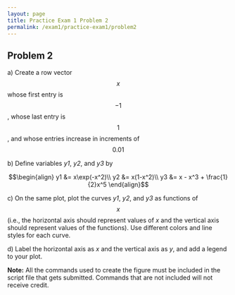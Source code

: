 ```yaml
---
layout: page
title: Practice Exam 1 Problem 2
permalink: /exam1/practice-exam1/problem2
---
```


## Problem 2

a) Create a row vector $$x$$ whose first entry is $$-1$$, whose last entry is $$1$$, and whose entries increase in increments of $$0.01$$

b) Define variables *y1*, *y2*, and *y3* by

$$\begin{align}
y1 &= x\exp(-x^2)\\
y2 &= x(1-x^2)\\
y3 &= x - x^3 + \frac{1}{2}x^5
\end{align}$$

c) On the same plot, plot the curves *y1*, *y2*, and *y3* as functions of $$x$$ (i.e., the horizontal axis should represent values of *x* and the vertical axis should represent values of the functions).  Use different colors and line styles for each curve.

d) Label the horizontal axis as *x* and the vertical axis as *y*, and add a legend to your plot.

**Note:** All the commands used to create the figure must be included in the script file that gets submitted.  Commands that are not included will not receive credit.

